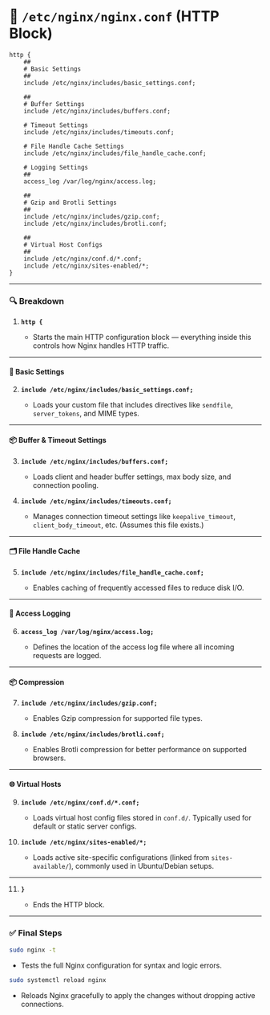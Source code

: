 # 📄 `/etc/nginx/nginx.conf` (HTTP Block)

```nginx
http {
	##
	# Basic Settings
	##
	include /etc/nginx/includes/basic_settings.conf;

	##
	# Buffer Settings
	include /etc/nginx/includes/buffers.conf;

	# Timeout Settings
	include /etc/nginx/includes/timeouts.conf;

	# File Handle Cache Settings
	include /etc/nginx/includes/file_handle_cache.conf;

	# Logging Settings
	##
	access_log /var/log/nginx/access.log;

	##
	# Gzip and Brotli Settings
	##
	include /etc/nginx/includes/gzip.conf;
	include /etc/nginx/includes/brotli.conf;

	##
	# Virtual Host Configs
	##
	include /etc/nginx/conf.d/*.conf;
	include /etc/nginx/sites-enabled/*;
}
```

---

### 🔍 Breakdown

1. **`http {`**

   * Starts the main HTTP configuration block — everything inside this controls how Nginx handles HTTP traffic.

---

#### 🔧 Basic Settings

2. **`include /etc/nginx/includes/basic_settings.conf;`**

   * Loads your custom file that includes directives like `sendfile`, `server_tokens`, and MIME types.

---

#### 📦 Buffer & Timeout Settings

3. **`include /etc/nginx/includes/buffers.conf;`**

   * Loads client and header buffer settings, max body size, and connection pooling.

4. **`include /etc/nginx/includes/timeouts.conf;`**

   * Manages connection timeout settings like `keepalive_timeout`, `client_body_timeout`, etc. (Assumes this file exists.)

---

#### 🗂 File Handle Cache

5. **`include /etc/nginx/includes/file_handle_cache.conf;`**

   * Enables caching of frequently accessed files to reduce disk I/O.

---

#### 🧾 Access Logging

6. **`access_log /var/log/nginx/access.log;`**

   * Defines the location of the access log file where all incoming requests are logged.

---

#### 📦 Compression

7. **`include /etc/nginx/includes/gzip.conf;`**

   * Enables Gzip compression for supported file types.

8. **`include /etc/nginx/includes/brotli.conf;`**

   * Enables Brotli compression for better performance on supported browsers.

---

#### 🌐 Virtual Hosts

9. **`include /etc/nginx/conf.d/*.conf;`**

   * Loads virtual host config files stored in `conf.d/`. Typically used for default or static server configs.

10. **`include /etc/nginx/sites-enabled/*;`**

    * Loads active site-specific configurations (linked from `sites-available/`), commonly used in Ubuntu/Debian setups.

---

11. **`}`**

    * Ends the HTTP block.

---

### ✅ Final Steps

```bash
sudo nginx -t
```

* Tests the full Nginx configuration for syntax and logic errors.

```bash
sudo systemctl reload nginx
```

* Reloads Nginx gracefully to apply the changes without dropping active connections.
